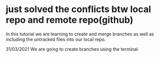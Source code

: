 # just solved the conflicts btw local repo and remote repo(github)

In this tutorial we are learning to create and merge branches as well as including the untracked files into our local repo.




31/03/2021
We are going to create branches using the terminal.

